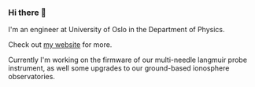 ### Hi there 👋

I'm an engineer at University of Oslo in the Department of Physics.

Check out [my website](https://www.birkelandcarlsen.com) for more.

Currently I'm working on the firmware of our multi-needle langmuir probe instrument, as well some upgrades to our ground-based ionosphere observatories.

<!--
**jonasbcarlsen/jonasbcarlsen** is a ✨ _special_ ✨ repository because its `README.md` (this file) appears on your GitHub profile.

Here are some ideas to get you started:

- 🔭 I’m currently working on ...
- 🌱 I’m currently learning ...
- 👯 I’m looking to collaborate on ...
- 🤔 I’m looking for help with ...
- 💬 Ask me about ...
- 📫 How to reach me: ...
- 😄 Pronouns: ...
- ⚡ Fun fact: ...
-->
